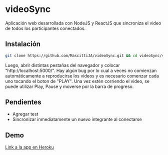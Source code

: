 # videoSync

Aplicación web desarrollada con NodeJS y ReactJS que sincroniza el video de todos los participantes conectados.

## Instalación

```bash
git clone https://github.com/MascittiJA/videoSync.git && cd videoSync/server/ && npm run build
```
Luego, abrir distintas pestañas del navegador y colocar "http://localhost:5000/".
Hay algún bug por lo cual a veces no comienzan automáticamente a reproducirse los videos y es necesario comenzar cada uno tocando el boton de "PLAY".
Una vez estén corriendo el video, se puede utilizar Play, Pause y moverse por la barra de progreso.

## Pendientes

* Agregar test
* Sincronizar inmediatamente un nuevo integrante al conectarse

## Demo

[Link a la app en Heroku](https://video-syncronization.herokuapp.com/)

